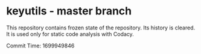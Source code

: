 # keyutils - master branch

This repository contains frozen state of the repository.
Its history is cleared. It is used only for static code
analysis with Codacy.

Commit Time: 1699949846